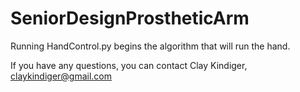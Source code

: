 # SeniorDesignProstheticArm

Running HandControl.py begins the algorithm that will run the hand.

If you have any questions, you can contact
Clay Kindiger, claykindiger@gmail.com
